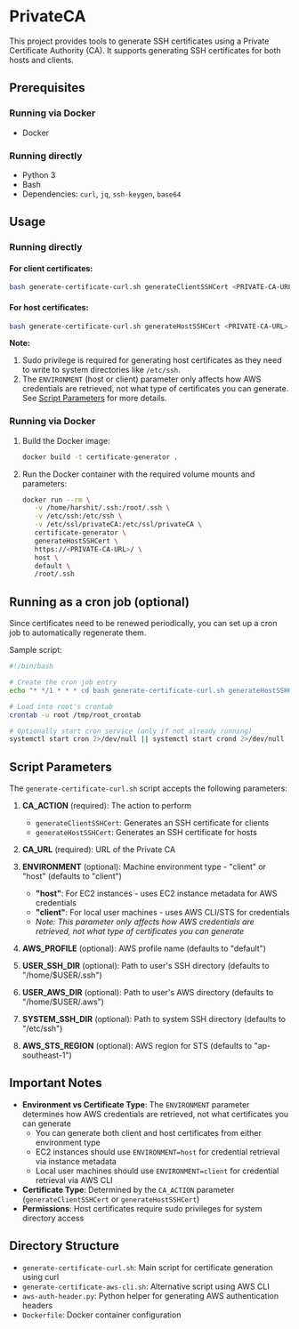 # PrivateCA

This project provides tools to generate SSH certificates using a Private Certificate Authority (CA). It supports generating SSH certificates for both hosts and clients.

## Prerequisites

### Running via Docker

- Docker

### Running directly

- Python 3
- Bash
- Dependencies: `curl`, `jq`, `ssh-keygen`, `base64`

## Usage

### Running directly

#### For client certificates:

```bash
bash generate-certificate-curl.sh generateClientSSHCert <PRIVATE-CA-URL> client
```

#### For host certificates:

```bash
bash generate-certificate-curl.sh generateHostSSHCert <PRIVATE-CA-URL> host
```

**Note:**

1. Sudo privilege is required for generating host certificates as they need to write to system directories like `/etc/ssh`.
2. The `ENVIRONMENT` (host or client) parameter only affects how AWS credentials are retrieved, not what type of certificates you can generate. See [Script Parameters](#script-parameters) for more details.

### Running via Docker

1. Build the Docker image:

   ```bash
   docker build -t certificate-generator .
   ```

2. Run the Docker container with the required volume mounts and parameters:

   ```bash
   docker run --rm \
      -v /home/harshit/.ssh:/root/.ssh \
      -v /etc/ssh:/etc/ssh \
      -v /etc/ssl/privateCA:/etc/ssl/privateCA \
      certificate-generator \
      generateHostSSHCert \
      https://<PRIVATE-CA-URL>/ \
      host \
      default \
      /root/.ssh
   ```

## Running as a cron job (optional)

Since certificates need to be renewed periodically, you can set up a cron job to automatically regenerate them.

Sample script:

```bash
#!/bin/bash

# Create the cron job entry
echo "* */1 * * * cd bash generate-certificate-curl.sh generateHostSSHCert https://<PRIVATE-CA-URL>/ host >> /home/cron.log 2>&1" > /tmp/root_crontab

# Load into root's crontab
crontab -u root /tmp/root_crontab

# Optionally start cron service (only if not already running)
systemctl start cron 2>/dev/null || systemctl start crond 2>/dev/null
```

## Script Parameters

The `generate-certificate-curl.sh` script accepts the following parameters:

1. **CA_ACTION** (required): The action to perform

   - `generateClientSSHCert`: Generates an SSH certificate for clients
   - `generateHostSSHCert`: Generates an SSH certificate for hosts

2. **CA_URL** (required): URL of the Private CA

3. **ENVIRONMENT** (optional): Machine environment type - "client" or "host" (defaults to "client")

   - **"host"**: For EC2 instances - uses EC2 instance metadata for AWS credentials
   - **"client"**: For local user machines - uses AWS CLI/STS for credentials
   - _Note: This parameter only affects how AWS credentials are retrieved, not what type of certificates you can generate_

4. **AWS_PROFILE** (optional): AWS profile name (defaults to "default")

5. **USER_SSH_DIR** (optional): Path to user's SSH directory (defaults to "/home/$USER/.ssh")

6. **USER_AWS_DIR** (optional): Path to user's AWS directory (defaults to "/home/$USER/.aws")

7. **SYSTEM_SSH_DIR** (optional): Path to system SSH directory (defaults to "/etc/ssh")

8. **AWS_STS_REGION** (optional): AWS region for STS (defaults to "ap-southeast-1")

## Important Notes

- **Environment vs Certificate Type**: The `ENVIRONMENT` parameter determines how AWS credentials are retrieved, not what certificates you can generate
  - You can generate both client and host certificates from either environment type
  - EC2 instances should use `ENVIRONMENT=host` for credential retrieval via instance metadata
  - Local user machines should use `ENVIRONMENT=client` for credential retrieval via AWS CLI
- **Certificate Type**: Determined by the `CA_ACTION` parameter (`generateClientSSHCert` or `generateHostSSHCert`)
- **Permissions**: Host certificates require sudo privileges for system directory access

## Directory Structure

- `generate-certificate-curl.sh`: Main script for certificate generation using curl
- `generate-certificate-aws-cli.sh`: Alternative script using AWS CLI
- `aws-auth-header.py`: Python helper for generating AWS authentication headers
- `Dockerfile`: Docker container configuration
